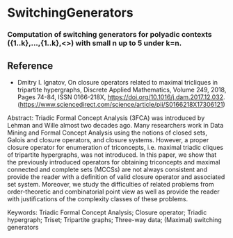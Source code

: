 # SwitchingGenerators

### Computation of switching generators for polyadic contexts ({1..k},...,{1..k},<>) with small n up to 5 under k=n.


## Reference

* Dmitry I. Ignatov, On closure operators related to maximal tricliques in tripartite hypergraphs, Discrete Applied Mathematics,
Volume 249, 2018, Pages 74-84, ISSN 0166-218X,
https://doi.org/10.1016/j.dam.2017.12.032.
(https://www.sciencedirect.com/science/article/pii/S0166218X17306121)

Abstract: Triadic Formal Concept Analysis (3FCA) was introduced by Lehman and Wille almost two decades ago. Many researchers work in Data Mining and Formal Concept Analysis using the notions of closed sets, Galois and closure operators, and closure systems. However, a proper closure operator for enumeration of triconcepts, i.e. maximal triadic cliques of tripartite hypergraphs, was not introduced. In this paper, we show that the previously introduced operators for obtaining triconcepts and maximal connected and complete sets (MCCSs) are not always consistent and provide the reader with a definition of valid closure operator and associated set system. Moreover, we study the difficulties of related problems from order-theoretic and combinatorial point view as well as provide the reader with justifications of the complexity classes of these problems.

Keywords: Triadic Formal Concept Analysis; Closure operator; Triadic hypergraph; Triset; Tripartite graphs; Three-way data; (Maximal) switching generators

